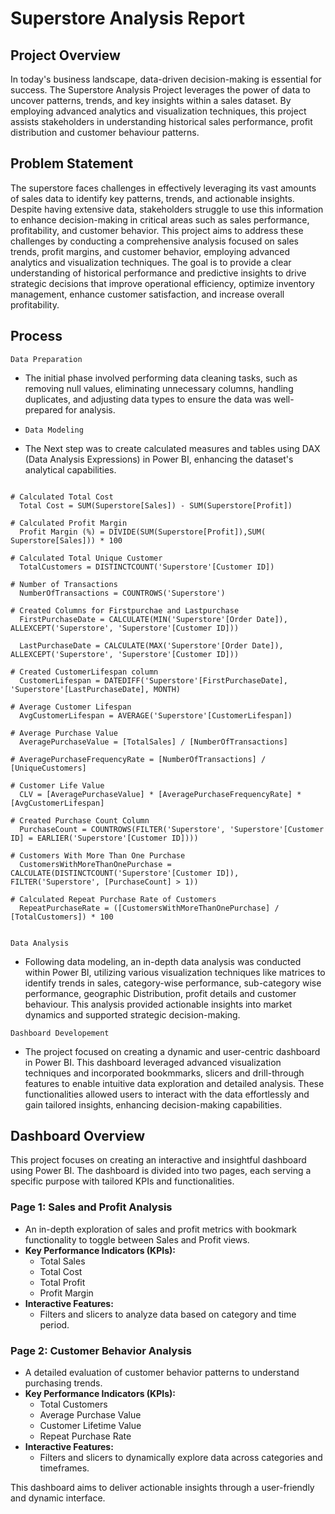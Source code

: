 # Superstore Analysis Report


## Project Overview
In today's business landscape, data-driven decision-making is essential for success. The Superstore Analysis Project leverages the power of data to uncover patterns, trends, and key insights within a sales dataset. By employing advanced analytics and visualization techniques, this project assists stakeholders in understanding historical sales performance, profit distribution and customer behaviour patterns.

## Problem Statement
The superstore faces challenges in effectively leveraging its vast amounts of sales data to identify key patterns, trends, and actionable insights. Despite having extensive data, stakeholders struggle to use this information to enhance decision-making in critical areas such as sales performance, profitability, and customer behavior. This project aims to address these challenges by conducting a comprehensive analysis focused on sales trends, profit margins, and customer behavior, employing advanced analytics and visualization techniques. The goal is to provide a clear understanding of historical performance and predictive insights to drive strategic decisions that improve operational efficiency, optimize inventory management, enhance customer satisfaction, and increase overall profitability.

## Process
`Data Preparation`
- The initial phase involved performing data cleaning tasks, such as removing null values, eliminating unnecessary columns, handling duplicates, and adjusting data types to ensure the data was well-prepared for analysis.
  
- `Data Modeling`
- The Next step was to create calculated measures and tables using DAX (Data Analysis Expressions) in Power BI, enhancing the dataset's analytical capabilities.

<pre><code>
# Calculated Total Cost
  Total Cost = SUM(Superstore[Sales]) - SUM(Superstore[Profit])

# Calculated Profit Margin
  Profit Margin (%) = DIVIDE(SUM(Superstore[Profit]),SUM( Superstore[Sales])) * 100

# Calculated Total Unique Customer
  TotalCustomers = DISTINCTCOUNT('Superstore'[Customer ID])
 
# Number of Transactions
  NumberOfTransactions = COUNTROWS('Superstore')

# Created Columns for Firstpurchae and Lastpurchase
  FirstPurchaseDate = CALCULATE(MIN('Superstore'[Order Date]), ALLEXCEPT('Superstore', 'Superstore'[Customer ID]))

  LastPurchaseDate = CALCULATE(MAX('Superstore'[Order Date]), ALLEXCEPT('Superstore', 'Superstore'[Customer ID]))

# Created CustomerLifespan column
  CustomerLifespan = DATEDIFF('Superstore'[FirstPurchaseDate], 'Superstore'[LastPurchaseDate], MONTH)

# Average Customer Lifespan
  AvgCustomerLifespan = AVERAGE('Superstore'[CustomerLifespan])

# Average Purchase Value
  AveragePurchaseValue = [TotalSales] / [NumberOfTransactions]

# AveragePurchaseFrequencyRate = [NumberOfTransactions] / [UniqueCustomers]

# Customer Life Value
  CLV = [AveragePurchaseValue] * [AveragePurchaseFrequencyRate] * [AvgCustomerLifespan]

# Created Purchase Count Column 
  PurchaseCount = COUNTROWS(FILTER('Superstore', 'Superstore'[Customer ID] = EARLIER('Superstore'[Customer ID])))

# Customers With More Than One Purchase
  CustomersWithMoreThanOnePurchase = CALCULATE(DISTINCTCOUNT('Superstore'[Customer ID]), FILTER('Superstore', [PurchaseCount] > 1))
  
# Calculated Repeat Purchase Rate of Customers
  RepeatPurchaseRate = ([CustomersWithMoreThanOnePurchase] / [TotalCustomers]) * 100
  
</code></pre>

`Data Analysis`
- Following data modeling, an in-depth data analysis was conducted within Power BI, utilizing various visualization techniques like matrices to identify trends in sales, category-wise performance, sub-category wise performance, geographic Distribution, profit details and customer behaviour. This analysis provided actionable insights into market dynamics and supported strategic decision-making.

`Dashboard Developement`
- The project focused on creating a dynamic and user-centric dashboard in Power BI. This dashboard leveraged advanced visualization techniques and incorporated bookmmarks, slicers and drill-through features to enable intuitive data exploration and detailed analysis. These functionalities allowed users to interact with the data effortlessly and gain tailored insights, enhancing decision-making capabilities.

## Dashboard Overview  

This project focuses on creating an interactive and insightful dashboard using Power BI. The dashboard is divided into two pages, each serving a specific purpose with tailored KPIs and functionalities.  

### Page 1: Sales and Profit Analysis  
- An in-depth exploration of sales and profit metrics with bookmark functionality to toggle between Sales and Profit views.  
- **Key Performance Indicators (KPIs):**  
  - Total Sales  
  - Total Cost  
  - Total Profit  
  - Profit Margin  
- **Interactive Features:**  
  - Filters and slicers to analyze data based on category and time period.  

### Page 2: Customer Behavior Analysis  
- A detailed evaluation of customer behavior patterns to understand purchasing trends.  
- **Key Performance Indicators (KPIs):**  
  - Total Customers  
  - Average Purchase Value  
  - Customer Lifetime Value  
  - Repeat Purchase Rate  
- **Interactive Features:**  
  - Filters and slicers to dynamically explore data across categories and timeframes.  

This dashboard aims to deliver actionable insights through a user-friendly and dynamic interface.  


